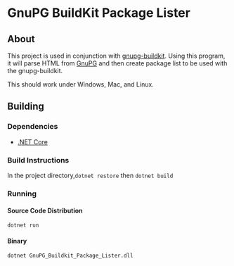 # GnuPG BuildKit Package Lister

## About

This project is used in conjunction with [gnupg-buildkit](https://github.com/hsaito/gnupg-buildkit). Using this program, it will parse HTML from [GnuPG](https://gnupg.org/) and then create package list to be used with the gnupg-buildkit.

This should work under Windows, Mac, and Linux.

## Building

### Dependencies

* [.NET Core](https://dotnet.github.io/)

### Build Instructions

In the project directory,`dotnet restore` then `dotnet build`

### Running
#### Source Code Distribution
`dotnet run`

#### Binary
`dotnet GnuPG_Buildkit_Package_Lister.dll`